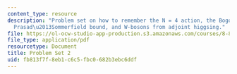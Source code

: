 ```yaml
---
content_type: resource
description: "Problem set on how to remember the N = 4 action, the Bogomol'nyi\u2013\
  Prasad\u2013Sommerfield bound, and W-bosons from adjoint higgsing."
file: https://ol-ocw-studio-app-production.s3.amazonaws.com/courses/8-821-string-theory-fall-2008/fb813f7f8eb1c6c5fbc0682b3ebc6ddf_pset02.pdf
file_type: application/pdf
resourcetype: Document
title: Problem Set 2
uid: fb813f7f-8eb1-c6c5-fbc0-682b3ebc6ddf
---
```

